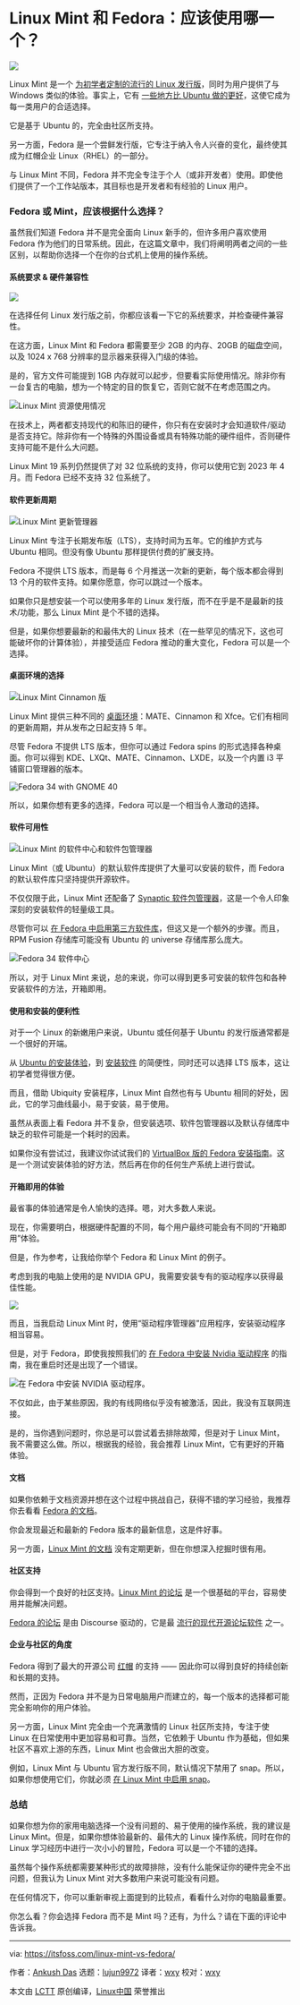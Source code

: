[#]: subject: (Comparing Linux Mint and Fedora: Which One Should You Use?)
[#]: via: (https://itsfoss.com/linux-mint-vs-fedora/)
[#]: author: (Ankush Das https://itsfoss.com/author/ankush/)
[#]: collector: (lujun9972)
[#]: translator: (wxy)
[#]: reviewer: ( )
[#]: publisher: ( )
[#]: url: ( )

Linux Mint 和 Fedora：应该使用哪一个？
======

![](https://img.linux.net.cn/data/attachment/album/202110/04/123523kzzm3x4yr2ppmfj9.jpg)

Linux Mint 是一个 [为初学者定制的流行的 Linux 发行版][1]，同时为用户提供了与 Windows 类似的体验。事实上，它有 [一些地方比 Ubuntu 做的更好][2]，这使它成为每一类用户的合适选择。

它是基于 Ubuntu 的，完全由社区所支持。

另一方面，Fedora 是一个尝鲜发行版，它专注于纳入令人兴奋的变化，最终使其成为红帽企业 Linux（RHEL）的一部分。

与 Linux Mint 不同，Fedora 并不完全专注于个人（或非开发者）使用。即使他们提供了一个工作站版本，其目标也是开发者和有经验的 Linux 用户。

### Fedora 或 Mint，应该根据什么选择？

虽然我们知道 Fedora 并不是完全面向 Linux 新手的，但许多用户喜欢使用 Fedora 作为他们的日常系统。因此，在这篇文章中，我们将阐明两者之间的一些区别，以帮助你选择一个在你的台式机上使用的操作系统。

#### 系统要求 & 硬件兼容性

![][3]

在选择任何 Linux 发行版之前，你都应该看一下它的系统要求，并检查硬件兼容性。

在这方面，Linux Mint 和 Fedora 都需要至少 2GB 的内存、20GB 的磁盘空间，以及 1024 x 768 分辨率的显示器来获得入门级的体验。

是的，官方文件可能提到 1GB 内存就可以起步，但要看实际使用情况。除非你有一台复古的电脑，想为一个特定的目的恢复它，否则它就不在考虑范围之内。

![Linux Mint 资源使用情况][4]

在技术上，两者都支持现代的和陈旧的硬件，你只有在安装时才会知道软件/驱动是否支持它。除非你有一个特殊的外围设备或具有特殊功能的硬件组件，否则硬件支持可能不是什么大问题。

Linux Mint 19 系列仍然提供了对 32 位系统的支持，你可以使用它到 2023 年 4 月。而 Fedora 已经不支持 32 位系统了。

#### 软件更新周期

![Linux Mint 更新管理器][5]

Linux Mint 专注于长期发布版（LTS），支持时间为五年。它的维护方式与 Ubuntu 相同。但没有像 Ubuntu 那样提供付费的扩展支持。

Fedora 不提供 LTS 版本，而是每 6 个月推送一次新的更新，每个版本都会得到 13 个月的软件支持。如果你愿意，你可以跳过一个版本。

如果你只是想安装一个可以使用多年的 Linux 发行版，而不在乎是不是最新的技术/功能，那么 Linux Mint 是个不错的选择。

但是，如果你想要最新的和最伟大的 Linux 技术（在一些罕见的情况下，这也可能破坏你的计算体验），并接受适应 Fedora 推动的重大变化，Fedora 可以是一个选择。

#### 桌面环境的选择

![Linux Mint Cinnamon 版][6]

Linux Mint 提供三种不同的 [桌面环境][7]：MATE、Cinnamon 和 Xfce。它们有相同的更新周期，并从发布之日起支持 5 年。

尽管 Fedora 不提供 LTS 版本，但你可以通过 Fedora spins 的形式选择各种桌面。你可以得到 KDE、LXQt、MATE、Cinnamon、LXDE，以及一个内置 i3 平铺窗口管理器的版本。

![Fedora 34 with GNOME 40][8]

所以，如果你想有更多的选择，Fedora 可以是一个相当令人激动的选择。

#### 软件可用性

![Linux Mint 的软件中心和软件包管理器][9]

Linux Mint（或 Ubuntu）的默认软件库提供了大量可以安装的软件，而 Fedora 的默认软件库只坚持提供开源软件。

不仅仅限于此，Linux Mint 还配备了 [Synaptic 软件包管理器][10]，这是一个令人印象深刻的安装软件的轻量级工具。

尽管你可以 [在 Fedora 中启用第三方软件库][11]，但这又是一个额外的步骤。而且，RPM Fusion 存储库可能没有 Ubuntu 的 universe 存储库那么庞大。

![Fedora 34 软件中心][12]

所以，对于 Linux Mint 来说，总的来说，你可以得到更多可安装的软件包和各种安装软件的方法，开箱即用。

#### 使用和安装的便利性

对于一个 Linux 的新嫩用户来说，Ubuntu 或任何基于 Ubuntu 的发行版通常都是一个很好的开端。

从 [Ubuntu 的安装体验][13]，到 [安装软件][14] 的简便性，同时还可以选择 LTS 版本，这让初学者觉得很方便。

而且，借助 Ubiquity 安装程序，Linux Mint 自然也有与 Ubuntu 相同的好处，因此，它的学习曲线最小，易于安装，易于使用。

虽然从表面上看 Fedora 并不复杂，但安装选项、软件包管理器以及默认存储库中缺乏的软件可能是一个耗时的因素。

如果你没有尝试过，我建议你试试我们的 [VirtualBox 版的 Fedora 安装指南][15]。这是一个测试安装体验的好方法，然后再在你的任何生产系统上进行尝试。

#### 开箱即用的体验

最省事的体验通常是令人愉快的选择。嗯，对大多数人来说。

现在，你需要明白，根据硬件配置的不同，每个用户最终可能会有不同的“开箱即用”体验。

但是，作为参考，让我给你举个 Fedora 和 Linux Mint 的例子。

考虑到我的电脑上使用的是 NVIDIA GPU，我需要安装专有的驱动程序以获得最佳性能。

![][16]

而且，当我启动 Linux Mint 时，使用“驱动程序管理器”应用程序，安装驱动程序相当容易。

但是，对于 Fedora，即使我按照我们的 [在 Fedora 中安装 Nvidia 驱动程序][17] 的指南，我在重启时还是出现了一个错误。

![在 Fedora 中安装 NVIDIA 驱动程序][18]。

不仅如此，由于某些原因，我的有线网络似乎没有被激活，因此，我没有互联网连接。

是的，当你遇到问题时，你总是可以尝试着去排除故障，但是对于 Linux Mint，我不需要这么做。所以，根据我的经验，我会推荐 Linux Mint，它有更好的开箱体验。

#### 文档

如果你依赖于文档资源并想在这个过程中挑战自己，获得不错的学习经验，我推荐你去看看 [Fedora 的文档][19]。

你会发现最近和最新的 Fedora 版本的最新信息，这是件好事。

另一方面，[Linux Mint 的文档][20] 没有定期更新，但在你想深入挖掘时很有用。

#### 社区支持

你会得到一个良好的社区支持。[Linux Mint 的论坛][21] 是一个很基础的平台，容易使用并能解决问题。

[Fedora 的论坛][22] 是由 Discourse 驱动的，它是最 [流行的现代开源论坛软件][23] 之一。

#### 企业与社区的角度

Fedora 得到了最大的开源公司 [红帽][24] 的支持 —— 因此你可以得到良好的持续创新和长期的支持。

然而，正因为 Fedora 并不是为日常电脑用户而建立的，每一个版本的选择都可能完全影响你的用户体验。

另一方面，Linux Mint 完全由一个充满激情的 Linux 社区所支持，专注于使 Linux 在日常使用中更加容易和可靠。当然，它依赖于 Ubuntu 作为基础，但如果社区不喜欢上游的东西，Linux Mint 也会做出大胆的改变。

例如，Linux Mint 与 Ubuntu 官方发行版不同，默认情况下禁用了 snap。所以，如果你想使用它们，你就必须 [在 Linux Mint 中启用 snap][25]。

### 总结

如果你想为你的家用电脑选择一个没有问题的、易于使用的操作系统，我的建议是 Linux Mint。但是，如果你想体验最新的、最伟大的 Linux 操作系统，同时在你的 Linux 学习经历中进行一次小小的冒险，Fedora 可以是一个不错的选择。

虽然每个操作系统都需要某种形式的故障排除，没有什么能保证你的硬件完全不出问题，但我认为 Linux Mint 对大多数用户来说可能没有问题。

在任何情况下，你可以重新审视上面提到的比较点，看看什么对你的电脑最重要。

你怎么看？你会选择 Fedora 而不是 Mint 吗？还有，为什么？请在下面的评论中告诉我。

--------------------------------------------------------------------------------

via: https://itsfoss.com/linux-mint-vs-fedora/

作者：[Ankush Das][a]
选题：[lujun9972][b]
译者：[wxy](https://github.com/wxy)
校对：[wxy](https://github.com/wxy)

本文由 [LCTT](https://github.com/LCTT/TranslateProject) 原创编译，[Linux中国](https://linux.cn/) 荣誉推出

[a]: https://itsfoss.com/author/ankush/
[b]: https://github.com/lujun9972
[1]: https://itsfoss.com/best-linux-beginners/
[2]: https://itsfoss.com/linux-mint-vs-ubuntu/
[3]: https://i2.wp.com/itsfoss.com/wp-content/uploads/2021/05/fedora-34-about.png?resize=1020%2C709&ssl=1
[4]: https://i0.wp.com/itsfoss.com/wp-content/uploads/2021/05/linux-mint-resources.png?resize=800%2C293&ssl=1
[5]: https://i0.wp.com/itsfoss.com/wp-content/uploads/2021/05/linux-mint-update-manager.png?resize=819%2C612&ssl=1
[6]: https://i2.wp.com/itsfoss.com/wp-content/uploads/2021/05/linux-mint-cinnamon-desktop.png?resize=800%2C450&ssl=1
[7]: https://itsfoss.com/best-linux-desktop-environments/
[8]: https://i0.wp.com/itsfoss.com/wp-content/uploads/2021/05/fedora-34-desktop.png?resize=800%2C478&ssl=1
[9]: https://i0.wp.com/itsfoss.com/wp-content/uploads/2021/05/linux-mint-software-sources.png?resize=800%2C385&ssl=1
[10]: https://itsfoss.com/synaptic-package-manager/
[11]: https://itsfoss.com/fedora-third-party-repos/
[12]: https://i1.wp.com/itsfoss.com/wp-content/uploads/2021/05/fedora-34-software.png?resize=1055%2C691&ssl=1
[13]: https://itsfoss.com/install-ubuntu/
[14]: https://itsfoss.com/remove-install-software-ubuntu/
[15]: https://itsfoss.com/install-fedora-in-virtualbox/
[16]: https://i0.wp.com/itsfoss.com/wp-content/uploads/2021/03/linux-mint-driver-manager.jpg?resize=800%2C548&ssl=1
[17]: https://itsfoss.com/install-nvidia-drivers-fedora/
[18]: https://i2.wp.com/itsfoss.com/wp-content/uploads/2021/05/fedora-nvidia-driver-installation.png?resize=706%2C516&ssl=1
[19]: https://docs.fedoraproject.org/en-US/docs/
[20]: https://linuxmint.com/documentation.php
[21]: https://forums.linuxmint.com
[22]: https://ask.fedoraproject.org
[23]: https://itsfoss.com/open-source-forum-software/
[24]: https://www.redhat.com/en
[25]: https://itsfoss.com/enable-snap-support-linux-mint/

